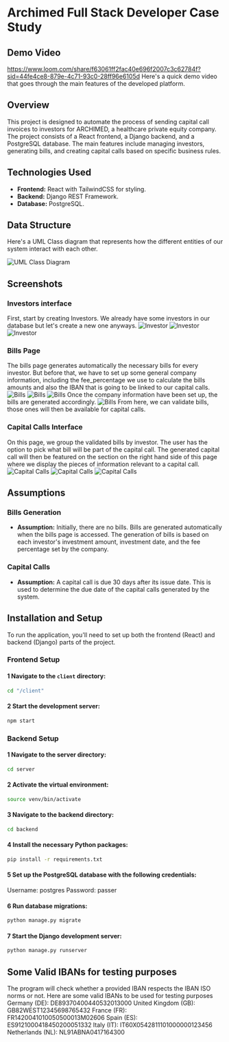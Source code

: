 # Archimed Full Stack Developer Case Study

## Demo Video
https://www.loom.com/share/f63061ff2fac40e696f2007c3c62784f?sid=44fe4ce8-879e-4c71-93c0-28ff96e6105d
Here's a quick demo video that goes through the main features of the developed platform.

## Overview

This project is designed to automate the process of sending capital call invoices to investors for ARCHIMED, a healthcare private equity company. The project consists of a React frontend, a Django backend, and a PostgreSQL database. The main features include managing investors, generating bills, and creating capital calls based on specific business rules.

## Technologies Used

- **Frontend:** React with TailwindCSS for styling.
- **Backend:** Django REST Framework.
- **Database:** PostgreSQL.

## Data Structure

Here's a UML Class diagram that represents how the different entities of our system interact with each other.

![UML Class Diagram](UML_diag.jpg)

## Screenshots

### Investors interface

First, start by creating Investors. We already have some investors in our database but let's create a new one anyways.
![Investor](screenshots/inv1.png)
![Investor](screenshots/inv2.png)
![Investor](screenshots/inv3.png)

### Bills Page

The bills page generates automatically the necessary bills for every investor. But before that, we have to set up some general company information, including the fee_percentage we use to calculate the bills amounts and also the IBAN that is going to be linked to our capital calls.
![Bills](screenshots/bill1.png)
![Bills](screenshots/bill2.png)
![Bills](screenshots/bill3.png)
Once the company information have been set up, the bills are generated accordingly.
![Bills](screenshots/bill4.png)
From here, we can validate bills, those ones will then be available for capital calls.

### Capital Calls Interface

On this page, we group the validated bills by investor. The user has the option to pick what bill will be part of the capital call. The generated capital call will then be featured on the section on the right hand side of this page where we display the pieces of information relevant to a capital call.
![Capital Calls](screenshots/cap1.png)
![Capital Calls](screenshots/cap2.png)
![Capital Calls](screenshots/cap3.png)

## Assumptions

### Bills Generation

- **Assumption:** Initially, there are no bills. Bills are generated automatically when the bills page is accessed. The generation of bills is based on each investor's investment amount, investment date, and the fee percentage set by the company.

### Capital Calls

- **Assumption:** A capital call is due 30 days after its issue date. This is used to determine the due date of the capital calls generated by the system.

## Installation and Setup

To run the application, you'll need to set up both the frontend (React) and backend (Django) parts of the project.

### Frontend Setup

#### 1 Navigate to the `client` directory:

```bash
cd "/client"
```

#### 2 Start the development server:

```bash
npm start
```

### Backend Setup

#### 1 Navigate to the server directory:

```bash
cd server
```

#### 2 Activate the virtual environment:

```bash
source venv/bin/activate
```

#### 3 Navigate to the backend directory:

```bash
cd backend
```

#### 4 Install the necessary Python packages:

```bash
pip install -r requirements.txt
```

#### 5 Set up the PostgreSQL database with the following credentials:

Username: postgres
Password: passer

#### 6 Run database migrations:

```bash
python manage.py migrate
```

#### 7 Start the Django development server:

```bash
python manage.py runserver
```

## Some Valid IBANs for testing purposes

The program will check whether a provided IBAN respects the IBAN ISO norms or not.
Here are some valid IBANs to be used for testing purposes
Germany (DE): DE89370400440532013000
United Kingdom (GB): GB82WEST12345698765432
France (FR): FR1420041010050500013M02606
Spain (ES): ES9121000418450200051332
Italy (IT): IT60X0542811101000000123456
Netherlands (NL): NL91ABNA0417164300
